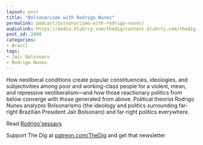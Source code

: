 ```yaml
---
layout: post
title: "Bolsonarismo with Rodrigo Nunes"
permalink: podcast/bolsonarismo-with-rodrigo-nunes/
audiolink: https://media.blubrry.com/thedig/content.blubrry.com/thedig/The_Dig-EP_335-Nunes.mp3
post_id: 2080
categories: 
- Brazil
tags: 
- Jair Bolsonaro
- Rodrigo Nunes
---
```


How neoliberal conditions create popular constituencies, ideologies, and subjectivities among poor and working-class people for a violent, mean, and repressive neoliberalism—and how those reactionary politics from below converge with those generated from above. Political theorist Rodrigo Nunes analyzes Bolsonarismo (the ideology and politics surrounding far-right Brazilian President Jair Bolsonaro) and far-right politics everywhere. 

Read [Rodrigo's](https://www.radicalphilosophy.com/article/of-what-is-bolsonaro-the-name)[essays](https://www.publicbooks.org/are-we-in-denial-about-denial)

Support The Dig at [patreon.com/TheDig](http://www.patreon.com/TheDig)  and get that newsletter